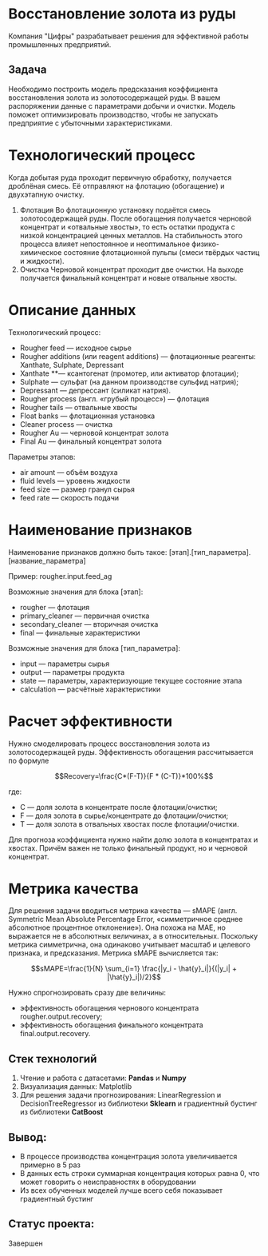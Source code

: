 # Восстановление золота из руды
Компания "Цифры" разрабатывает решения для эффективной работы промышленных предприятий.

## Задача
Необходимо построить модель предсказания коэффициента восстановления золота из золотосодержащей руды. В вашем распоряжении данные с параметрами добычи и очистки. 
Модель поможет оптимизировать производство, чтобы не запускать предприятие с убыточными характеристиками.

# Технологический процесс

Когда добытая руда проходит первичную обработку, получается дроблёная смесь. Её отправляют на флотацию (обогащение) и двухэтапную очистку.

1. Флотация
Во флотационную установку подаётся смесь золотосодержащей руды. После обогащения получается черновой концентрат и «отвальные хвосты», то есть остатки продукта с низкой концентрацией ценных металлов.
На стабильность этого процесса влияет непостоянное и неоптимальное физико-химическое состояние флотационной пульпы (смеси твёрдых частиц и жидкости).
2. Очистка 
Черновой концентрат проходит две очистки. На выходе получается финальный концентрат и новые отвальные хвосты.

# Описание данных

Технологический процесс:
- Rougher feed — исходное сырье
- Rougher additions (или reagent additions) — флотационные реагенты: Xanthate, Sulphate, Depressant
- Xanthate **— ксантогенат (промотер, или активатор флотации);
- Sulphate — сульфат (на данном производстве сульфид натрия);
- Depressant — депрессант (силикат натрия).
- Rougher process (англ. «грубый процесс») — флотация
- Rougher tails — отвальные хвосты
- Float banks — флотационная установка
- Cleaner process — очистка
- Rougher Au — черновой концентрат золота
- Final Au — финальный концентрат золота

Параметры этапов:
- air amount — объём воздуха
- fluid levels — уровень жидкости
- feed size — размер гранул сырья
- feed rate — скорость подачи

# Наименование признаков
Наименование признаков должно быть такое:
[этап].[тип_параметра].[название_параметра]

Пример: rougher.input.feed_ag

Возможные значения для блока [этап]:
- rougher — флотация
- primary_cleaner — первичная очистка
- secondary_cleaner — вторичная очистка
- final — финальные характеристики

Возможные значения для блока [тип_параметра]:
- input — параметры сырья
- output — параметры продукта
- state — параметры, характеризующие текущее состояние этапа
- calculation — расчётные характеристики

# Расчет эффективности
Нужно смоделировать процесс восстановления золота из золотосодержащей руды. 
Эффективность обогащения рассчитывается по формуле

$$Recovery=\frac{C*(F-T)}{F * (C-T)}*100%$$

где:
- C — доля золота в концентрате после флотации/очистки;
- F — доля золота в сырье/концентрате до флотации/очистки;
- T — доля золота в отвальных хвостах после флотации/очистки.

Для прогноза коэффициента нужно найти долю золота в концентратах и хвостах. Причём важен не только финальный продукт, но и черновой концентрат.

# Метрика качества

Для решения задачи вводиться метрика качества — sMAPE (англ. Symmetric Mean Absolute Percentage Error, «симметричное среднее абсолютное процентное отклонение»).
Она похожа на MAE, но выражается не в абсолютных величинах, а в относительных. Поскольку метрика симметрична, она одинаково учитывает масштаб и целевого признака, и предсказания.
Метрика sMAPE вычисляется так:

$$sMAPE=\frac{1}{N} \sum_{i=1} \frac{|y_i - \hat{y}_i|}{(|y_i| + |\hat{y}_i|)/2}$$

Нужно спрогнозировать сразу две величины:
- эффективность обогащения чернового концентрата rougher.output.recovery;
- эффективность обогащения финального концентрата final.output.recovery.

## Стек технологий
1. Чтение и работа с датасетами: **Pandas** и **Numpy**
2. Визуализация данных: Matplotlib
3. Для решения задачи прогнозирования: LinearRegression и DecisionTreeRegressor из библиотеки **Sklearn** и градиентный бустинг из библиотеки **CatBoost**

## Вывод:
- В процессе производства концентрация золота увеличивается примерно в 5 раз
- В данных есть строки суммарная концентрация которых равна 0, что может говорить о неисправностях в оборудовании
- Из всех обученных моделей лучше всего себя показывает градиентный бустинг

## Статус проекта:
Завершен